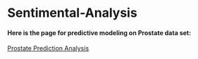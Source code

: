 # Sentimental-Analysis

<h4>Here is the page for predictive modeling on Prostate data set:</h4>
      <a href="https://kumarisandhya2003.github.io/Prostate-Prediction-Analysis/">Prostate Prediction Analysis</a>
